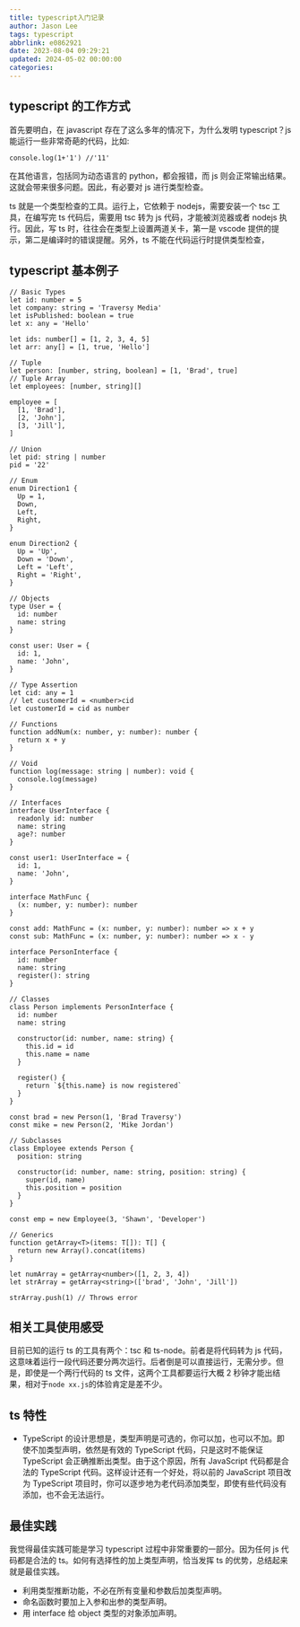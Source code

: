 ```yaml
---
title: typescript入门记录
author: Jason Lee
tags: typescript
abbrlink: e0862921
date: 2023-08-04 09:29:21
updated: 2024-05-02 00:00:00
categories:
---
```


## typescript 的工作方式

首先要明白，在 javascript 存在了这么多年的情况下，为什么发明 typescript？js 能运行一些非常奇葩的代码，比如:

```
console.log(1+'1') //'11'
```

在其他语言，包括同为动态语言的 python，都会报错，而 js 则会正常输出结果。这就会带来很多问题。因此，有必要对 js 进行类型检查。

ts 就是一个类型检查的工具。运行上，它依赖于 nodejs，需要安装一个 tsc 工具，在编写完 ts 代码后，需要用 tsc 转为 js 代码，才能被浏览器或者 nodejs 执行。因此，写 ts 时，往往会在类型上设置两道关卡，第一是 vscode 提供的提示，第二是编译时的错误提醒。另外，ts 不能在代码运行时提供类型检查，

## typescript 基本例子

```
// Basic Types
let id: number = 5
let company: string = 'Traversy Media'
let isPublished: boolean = true
let x: any = 'Hello'

let ids: number[] = [1, 2, 3, 4, 5]
let arr: any[] = [1, true, 'Hello']

// Tuple
let person: [number, string, boolean] = [1, 'Brad', true]
// Tuple Array
let employees: [number, string][]

employee = [
  [1, 'Brad'],
  [2, 'John'],
  [3, 'Jill'],
]

// Union
let pid: string | number
pid = '22'

// Enum
enum Direction1 {
  Up = 1,
  Down,
  Left,
  Right,
}

enum Direction2 {
  Up = 'Up',
  Down = 'Down',
  Left = 'Left',
  Right = 'Right',
}

// Objects
type User = {
  id: number
  name: string
}

const user: User = {
  id: 1,
  name: 'John',
}

// Type Assertion
let cid: any = 1
// let customerId = <number>cid
let customerId = cid as number

// Functions
function addNum(x: number, y: number): number {
  return x + y
}

// Void
function log(message: string | number): void {
  console.log(message)
}

// Interfaces
interface UserInterface {
  readonly id: number
  name: string
  age?: number
}

const user1: UserInterface = {
  id: 1,
  name: 'John',
}

interface MathFunc {
  (x: number, y: number): number
}

const add: MathFunc = (x: number, y: number): number => x + y
const sub: MathFunc = (x: number, y: number): number => x - y

interface PersonInterface {
  id: number
  name: string
  register(): string
}

// Classes
class Person implements PersonInterface {
  id: number
  name: string

  constructor(id: number, name: string) {
    this.id = id
    this.name = name
  }

  register() {
    return `${this.name} is now registered`
  }
}

const brad = new Person(1, 'Brad Traversy')
const mike = new Person(2, 'Mike Jordan')

// Subclasses
class Employee extends Person {
  position: string

  constructor(id: number, name: string, position: string) {
    super(id, name)
    this.position = position
  }
}

const emp = new Employee(3, 'Shawn', 'Developer')

// Generics
function getArray<T>(items: T[]): T[] {
  return new Array().concat(items)
}

let numArray = getArray<number>([1, 2, 3, 4])
let strArray = getArray<string>(['brad', 'John', 'Jill'])

strArray.push(1) // Throws error
```

## 相关工具使用感受

目前已知的运行 ts 的工具有两个：tsc 和 ts-node。前者是将代码转为 js 代码，这意味着运行一段代码还要分两次运行。后者倒是可以直接运行，无需分步。但是，即使是一个两行代码的 ts 文件，这两个工具都要运行大概 2 秒钟才能出结果，相对于`node xx.js`的体验肯定是差不少。

## ts 特性

- TypeScript 的设计思想是，类型声明是可选的，你可以加，也可以不加。即使不加类型声明，依然是有效的 TypeScript 代码，只是这时不能保证 TypeScript 会正确推断出类型。由于这个原因，所有 JavaScript 代码都是合法的 TypeScript 代码。这样设计还有一个好处，将以前的 JavaScript 项目改为 TypeScript 项目时，你可以逐步地为老代码添加类型，即使有些代码没有添加，也不会无法运行。

## 最佳实践

我觉得最佳实践可能是学习 typescript 过程中非常重要的一部分。因为任何 js 代码都是合法的 ts。如何有选择性的加上类型声明，恰当发挥 ts 的优势，总结起来就是最佳实践。

- 利用类型推断功能，不必在所有变量和参数后加类型声明。
- 命名函数时要加上入参和出参的类型声明。
- 用 interface 给 object 类型的对象添加声明。
